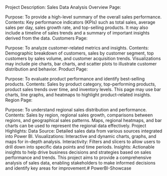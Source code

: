 Project Description: Sales Data Analysis
Overview Page:

Purpose: To provide a high-level summary of the overall sales performance.
Contents: Key performance indicators (KPIs) such as total sales, average sales per day, sales growth rate, and top-selling products. It may also include a timeline of sales trends and a summary of important insights derived from the data.
Customers Page:

Purpose: To analyze customer-related metrics and insights.
Contents: Demographic breakdown of customers, sales by customer segment, top customers by sales volume, and customer acquisition trends. Visualizations may include pie charts, bar charts, and scatter plots to illustrate customer distribution and behavior.
Product Page:

Purpose: To evaluate product performance and identify best-selling products.
Contents: Sales by product category, top-performing products, product sales trends over time, and inventory levels. This page may use bar charts, line graphs, and heatmaps to highlight product-related insights.
Region Page:

Purpose: To understand regional sales distribution and performance.
Contents: Sales by region, regional sales growth, comparisons between regions, and geographical sales patterns. Maps, regional heatmaps, and bar charts can be used to represent the regional data effectively.
Project Highlights:
Data Source: Detailed sales data from various sources integrated into Power BI.
Visualizations: Interactive and dynamic charts, graphs, and maps for in-depth analysis.
Interactivity: Filters and slicers to allow users to drill down into specific data points and time periods.
Insights: Actionable insights to help drive business decisions and strategies based on sales performance and trends.
This project aims to provide a comprehensive analysis of sales data, enabling stakeholders to make informed decisions and identify key areas for improvement.# PowerBI-Showcase
